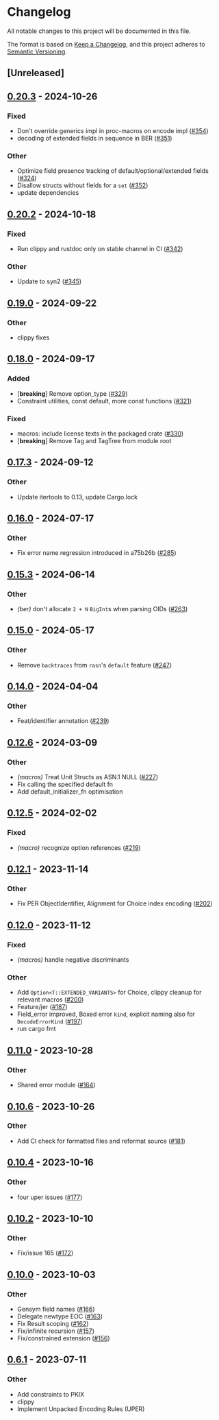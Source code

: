 # Changelog
All notable changes to this project will be documented in this file.

The format is based on [Keep a Changelog](https://keepachangelog.com/en/1.0.0/),
and this project adheres to [Semantic Versioning](https://semver.org/spec/v2.0.0.html).

## [Unreleased]

## [0.20.3](https://github.com/Nicceboy/rasn/compare/rasn-derive-v0.20.2...rasn-derive-v0.20.3) - 2024-10-26

### Fixed

- Don't override generics impl in proc-macros on encode impl ([#354](https://github.com/Nicceboy/rasn/pull/354))
- decoding of extended fields in sequence in BER ([#351](https://github.com/Nicceboy/rasn/pull/351))

### Other

- Optimize field presence tracking of default/optional/extended fields ([#324](https://github.com/Nicceboy/rasn/pull/324))
- Disallow structs without fields for a `set` ([#352](https://github.com/Nicceboy/rasn/pull/352))
- update dependencies

## [0.20.2](https://github.com/librasn/rasn/compare/rasn-derive-v0.20.1...rasn-derive-v0.20.2) - 2024-10-18

### Fixed

- Run clippy and rustdoc only on stable channel in CI ([#342](https://github.com/librasn/rasn/pull/342))

### Other

- Update to syn2 ([#345](https://github.com/librasn/rasn/pull/345))

## [0.19.0](https://github.com/librasn/rasn/compare/rasn-derive-v0.18.0...rasn-derive-v0.19.0) - 2024-09-22

### Other

- clippy fixes

## [0.18.0](https://github.com/librasn/rasn/compare/rasn-derive-v0.17.3...rasn-derive-v0.18.0) - 2024-09-17

### Added

- [**breaking**] Remove option_type ([#329](https://github.com/librasn/rasn/pull/329))
- Constraint utilities, const default, more const functions ([#321](https://github.com/librasn/rasn/pull/321))

### Fixed

- macros: include license texts in the packaged crate ([#330](https://github.com/librasn/rasn/pull/330))
- [**breaking**] Remove Tag and TagTree from module root

## [0.17.3](https://github.com/librasn/rasn/compare/rasn-derive-v0.17.2...rasn-derive-v0.17.3) - 2024-09-12

### Other

- Update itertools to 0.13, update Cargo.lock

## [0.16.0](https://github.com/librasn/rasn/compare/rasn-derive-v0.15.3...rasn-derive-v0.16.0) - 2024-07-17

### Other
- Fix error name regression introduced in a75b26b ([#285](https://github.com/librasn/rasn/pull/285))

## [0.15.3](https://github.com/librasn/rasn/compare/rasn-derive-v0.15.2...rasn-derive-v0.15.3) - 2024-06-14

### Other
- *(ber)* don't allocate `2 + N` `BigInt`s when parsing OIDs ([#263](https://github.com/librasn/rasn/pull/263))

## [0.15.0](https://github.com/librasn/rasn/compare/rasn-derive-v0.14.0...rasn-derive-v0.15.0) - 2024-05-17

### Other
- Remove `backtraces` from `rasn`'s `default` feature ([#247](https://github.com/librasn/rasn/pull/247))

## [0.14.0](https://github.com/librasn/rasn/compare/rasn-derive-v0.13.1...rasn-derive-v0.14.0) - 2024-04-04

### Other
- Feat/identifier annotation ([#239](https://github.com/librasn/rasn/pull/239))

## [0.12.6](https://github.com/librasn/rasn/compare/rasn-derive-v0.12.5...rasn-derive-v0.12.6) - 2024-03-09

### Other
- *(macros)* Treat Unit Structs as ASN.1 NULL ([#227](https://github.com/librasn/rasn/pull/227))
- Fix calling the specified default fn
- Add default_initializer_fn optimisation

## [0.12.5](https://github.com/librasn/rasn/compare/rasn-derive-v0.12.4...rasn-derive-v0.12.5) - 2024-02-02

### Fixed
- *(macro)* recognize option references ([#219](https://github.com/librasn/rasn/pull/219))

## [0.12.1](https://github.com/XAMPPRocky/rasn/compare/rasn-derive-v0.12.0...rasn-derive-v0.12.1) - 2023-11-14

### Other
- Fix PER ObjectIdentifier, Alignment for Choice index encoding ([#202](https://github.com/XAMPPRocky/rasn/pull/202))

## [0.12.0](https://github.com/XAMPPRocky/rasn/compare/rasn-derive-v0.11.1...rasn-derive-v0.12.0) - 2023-11-12

### Fixed
- *(macros)* handle negative discriminants

### Other
- Add `Option<T::EXTENDED_VARIANTS>` for Choice, clippy cleanup for relevant macros ([#200](https://github.com/XAMPPRocky/rasn/pull/200))
- Feature/jer ([#187](https://github.com/XAMPPRocky/rasn/pull/187))
- Field_error improved, Boxed error `kind`, explicit naming also for `DecodeErrorKind` ([#197](https://github.com/XAMPPRocky/rasn/pull/197))
- run cargo fmt

## [0.11.0](https://github.com/XAMPPRocky/rasn/compare/rasn-derive-v0.10.6...rasn-derive-v0.11.0) - 2023-10-28

### Other
- Shared error module ([#164](https://github.com/XAMPPRocky/rasn/pull/164))

## [0.10.6](https://github.com/XAMPPRocky/rasn/compare/rasn-derive-v0.10.5...rasn-derive-v0.10.6) - 2023-10-26

### Other
- Add CI check for formatted files and reformat source ([#181](https://github.com/XAMPPRocky/rasn/pull/181))

## [0.10.4](https://github.com/XAMPPRocky/rasn/compare/rasn-derive-v0.10.3...rasn-derive-v0.10.4) - 2023-10-16

### Other
- four uper issues ([#177](https://github.com/XAMPPRocky/rasn/pull/177))

## [0.10.2](https://github.com/XAMPPRocky/rasn/compare/rasn-derive-v0.10.1...rasn-derive-v0.10.2) - 2023-10-10

### Other
- Fix/issue 165 ([#172](https://github.com/XAMPPRocky/rasn/pull/172))

## [0.10.0](https://github.com/XAMPPRocky/rasn/compare/rasn-derive-v0.9.5...rasn-derive-v0.10.0) - 2023-10-03

### Other
- Gensym field names ([#166](https://github.com/XAMPPRocky/rasn/pull/166))
- Delegate newtype EOC ([#163](https://github.com/XAMPPRocky/rasn/pull/163))
- Fix Result scoping ([#162](https://github.com/XAMPPRocky/rasn/pull/162))
- Fix/infinite recursion ([#157](https://github.com/XAMPPRocky/rasn/pull/157))
- Fix/constrained extension ([#156](https://github.com/XAMPPRocky/rasn/pull/156))

## [0.6.1](https://github.com/XAMPPRocky/rasn/compare/rasn-derive-v0.6.0...rasn-derive-v0.6.1) - 2023-07-11

### Other
- Add constraints to PKIX
- clippy
- Implement Unpacked Encoding Rules (UPER)
